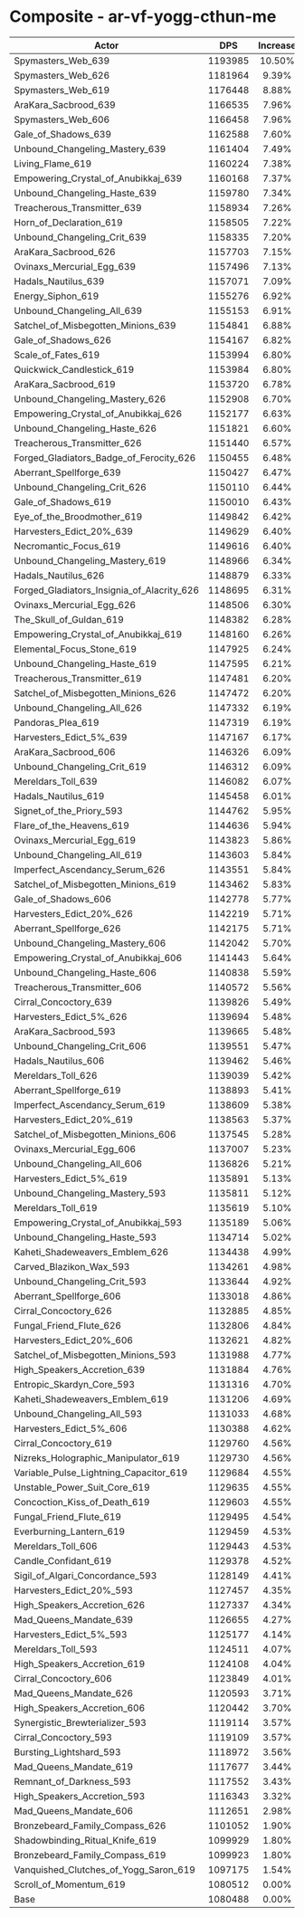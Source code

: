 # Composite - ar-vf-yogg-cthun-me
| Actor | DPS | Increase |
|---|:---:|:---:|
|Spymasters_Web_639|1193985|10.50%|
|Spymasters_Web_626|1181964|9.39%|
|Spymasters_Web_619|1176448|8.88%|
|AraKara_Sacbrood_639|1166535|7.96%|
|Spymasters_Web_606|1166458|7.96%|
|Gale_of_Shadows_639|1162588|7.60%|
|Unbound_Changeling_Mastery_639|1161404|7.49%|
|Living_Flame_619|1160224|7.38%|
|Empowering_Crystal_of_Anubikkaj_639|1160168|7.37%|
|Unbound_Changeling_Haste_639|1159780|7.34%|
|Treacherous_Transmitter_639|1158934|7.26%|
|Horn_of_Declaration_619|1158505|7.22%|
|Unbound_Changeling_Crit_639|1158335|7.20%|
|AraKara_Sacbrood_626|1157703|7.15%|
|Ovinaxs_Mercurial_Egg_639|1157496|7.13%|
|Hadals_Nautilus_639|1157071|7.09%|
|Energy_Siphon_619|1155276|6.92%|
|Unbound_Changeling_All_639|1155153|6.91%|
|Satchel_of_Misbegotten_Minions_639|1154841|6.88%|
|Gale_of_Shadows_626|1154167|6.82%|
|Scale_of_Fates_619|1153994|6.80%|
|Quickwick_Candlestick_619|1153984|6.80%|
|AraKara_Sacbrood_619|1153720|6.78%|
|Unbound_Changeling_Mastery_626|1152908|6.70%|
|Empowering_Crystal_of_Anubikkaj_626|1152177|6.63%|
|Unbound_Changeling_Haste_626|1151821|6.60%|
|Treacherous_Transmitter_626|1151440|6.57%|
|Forged_Gladiators_Badge_of_Ferocity_626|1150455|6.48%|
|Aberrant_Spellforge_639|1150427|6.47%|
|Unbound_Changeling_Crit_626|1150110|6.44%|
|Gale_of_Shadows_619|1150010|6.43%|
|Eye_of_the_Broodmother_619|1149842|6.42%|
|Harvesters_Edict_20%_639|1149629|6.40%|
|Necromantic_Focus_619|1149616|6.40%|
|Unbound_Changeling_Mastery_619|1148966|6.34%|
|Hadals_Nautilus_626|1148879|6.33%|
|Forged_Gladiators_Insignia_of_Alacrity_626|1148695|6.31%|
|Ovinaxs_Mercurial_Egg_626|1148506|6.30%|
|The_Skull_of_Guldan_619|1148382|6.28%|
|Empowering_Crystal_of_Anubikkaj_619|1148160|6.26%|
|Elemental_Focus_Stone_619|1147925|6.24%|
|Unbound_Changeling_Haste_619|1147595|6.21%|
|Treacherous_Transmitter_619|1147481|6.20%|
|Satchel_of_Misbegotten_Minions_626|1147472|6.20%|
|Unbound_Changeling_All_626|1147332|6.19%|
|Pandoras_Plea_619|1147319|6.19%|
|Harvesters_Edict_5%_639|1147167|6.17%|
|AraKara_Sacbrood_606|1146326|6.09%|
|Unbound_Changeling_Crit_619|1146312|6.09%|
|Mereldars_Toll_639|1146082|6.07%|
|Hadals_Nautilus_619|1145458|6.01%|
|Signet_of_the_Priory_593|1144762|5.95%|
|Flare_of_the_Heavens_619|1144636|5.94%|
|Ovinaxs_Mercurial_Egg_619|1143823|5.86%|
|Unbound_Changeling_All_619|1143603|5.84%|
|Imperfect_Ascendancy_Serum_626|1143551|5.84%|
|Satchel_of_Misbegotten_Minions_619|1143462|5.83%|
|Gale_of_Shadows_606|1142778|5.77%|
|Harvesters_Edict_20%_626|1142219|5.71%|
|Aberrant_Spellforge_626|1142175|5.71%|
|Unbound_Changeling_Mastery_606|1142042|5.70%|
|Empowering_Crystal_of_Anubikkaj_606|1141443|5.64%|
|Unbound_Changeling_Haste_606|1140838|5.59%|
|Treacherous_Transmitter_606|1140572|5.56%|
|Cirral_Concoctory_639|1139826|5.49%|
|Harvesters_Edict_5%_626|1139694|5.48%|
|AraKara_Sacbrood_593|1139665|5.48%|
|Unbound_Changeling_Crit_606|1139551|5.47%|
|Hadals_Nautilus_606|1139462|5.46%|
|Mereldars_Toll_626|1139039|5.42%|
|Aberrant_Spellforge_619|1138893|5.41%|
|Imperfect_Ascendancy_Serum_619|1138609|5.38%|
|Harvesters_Edict_20%_619|1138563|5.37%|
|Satchel_of_Misbegotten_Minions_606|1137545|5.28%|
|Ovinaxs_Mercurial_Egg_606|1137007|5.23%|
|Unbound_Changeling_All_606|1136826|5.21%|
|Harvesters_Edict_5%_619|1135891|5.13%|
|Unbound_Changeling_Mastery_593|1135811|5.12%|
|Mereldars_Toll_619|1135619|5.10%|
|Empowering_Crystal_of_Anubikkaj_593|1135189|5.06%|
|Unbound_Changeling_Haste_593|1134714|5.02%|
|Kaheti_Shadeweavers_Emblem_626|1134438|4.99%|
|Carved_Blazikon_Wax_593|1134261|4.98%|
|Unbound_Changeling_Crit_593|1133644|4.92%|
|Aberrant_Spellforge_606|1133018|4.86%|
|Cirral_Concoctory_626|1132885|4.85%|
|Fungal_Friend_Flute_626|1132806|4.84%|
|Harvesters_Edict_20%_606|1132621|4.82%|
|Satchel_of_Misbegotten_Minions_593|1131988|4.77%|
|High_Speakers_Accretion_639|1131884|4.76%|
|Entropic_Skardyn_Core_593|1131316|4.70%|
|Kaheti_Shadeweavers_Emblem_619|1131206|4.69%|
|Unbound_Changeling_All_593|1131033|4.68%|
|Harvesters_Edict_5%_606|1130388|4.62%|
|Cirral_Concoctory_619|1129760|4.56%|
|Nizreks_Holographic_Manipulator_619|1129730|4.56%|
|Variable_Pulse_Lightning_Capacitor_619|1129684|4.55%|
|Unstable_Power_Suit_Core_619|1129635|4.55%|
|Concoction_Kiss_of_Death_619|1129603|4.55%|
|Fungal_Friend_Flute_619|1129495|4.54%|
|Everburning_Lantern_619|1129459|4.53%|
|Mereldars_Toll_606|1129443|4.53%|
|Candle_Confidant_619|1129378|4.52%|
|Sigil_of_Algari_Concordance_593|1128149|4.41%|
|Harvesters_Edict_20%_593|1127457|4.35%|
|High_Speakers_Accretion_626|1127337|4.34%|
|Mad_Queens_Mandate_639|1126655|4.27%|
|Harvesters_Edict_5%_593|1125177|4.14%|
|Mereldars_Toll_593|1124511|4.07%|
|High_Speakers_Accretion_619|1124108|4.04%|
|Cirral_Concoctory_606|1123849|4.01%|
|Mad_Queens_Mandate_626|1120593|3.71%|
|High_Speakers_Accretion_606|1120442|3.70%|
|Synergistic_Brewterializer_593|1119114|3.57%|
|Cirral_Concoctory_593|1119109|3.57%|
|Bursting_Lightshard_593|1118972|3.56%|
|Mad_Queens_Mandate_619|1117677|3.44%|
|Remnant_of_Darkness_593|1117552|3.43%|
|High_Speakers_Accretion_593|1116343|3.32%|
|Mad_Queens_Mandate_606|1112651|2.98%|
|Bronzebeard_Family_Compass_626|1101052|1.90%|
|Shadowbinding_Ritual_Knife_619|1099929|1.80%|
|Bronzebeard_Family_Compass_619|1099923|1.80%|
|Vanquished_Clutches_of_Yogg_Saron_619|1097175|1.54%|
|Scroll_of_Momentum_619|1080512|0.00%|
|Base|1080488|0.00%|
